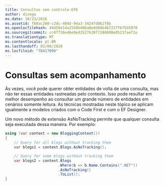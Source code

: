 ```yaml
---
title: Consultas sem controle-EF6
author: divega
ms.date: 10/23/2016
ms.assetid: f80ac260-c2dc-484d-94a3-3424fd862f8b
ms.openlocfilehash: 44d58e14a2550bd08a8edd68b467237f6f5b5978
ms.sourcegitcommit: cc0ff36e46e9ed3527638f7208000e8521faef2e
ms.translationtype: MT
ms.contentlocale: pt-BR
ms.lasthandoff: 03/06/2020
ms.locfileid: "78417098"
---
```

# <a name="no-tracking-queries"></a>Consultas sem acompanhamento
Às vezes, você pode querer obter entidades de volta de uma consulta, mas não ter essas entidades rastreadas pelo contexto. Isso pode resultar em melhor desempenho ao consultar um grande número de entidades em cenários somente leitura. As técnicas mostradas neste tópico se aplicam igualmente a modelos criados com o Code First e com o EF Designer.  

Um novo método de extensão AsNoTracking permite que qualquer consulta seja executada dessa maneira. Por exemplo:  

``` csharp
using (var context = new BloggingContext())
{
    // Query for all blogs without tracking them
    var blogs1 = context.Blogs.AsNoTracking();

    // Query for some blogs without tracking them
    var blogs2 = context.Blogs
                        .Where(b => b.Name.Contains(".NET"))
                        .AsNoTracking()
                        .ToList();
}
```  
